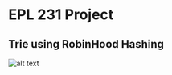# EPL 231 Project 

## Trie using RobinHood Hashing
![alt text](https://github.com/AntoniosKalattas/epl231/blob/main/img/AntoniosKalattasV2.drawio_page-0001.jpg)
